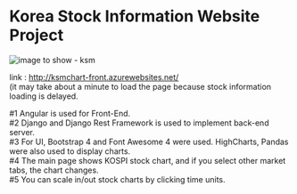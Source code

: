 # Korea Stock Information Website Project

![image to show - ksm](https://user-images.githubusercontent.com/43053791/156300622-de6cdeed-9353-4936-bc89-cdba4553d4fd.PNG)

link : http://ksmchart-front.azurewebsites.net/<br>
(it may take about a minute to load the page because stock information loading is delayed.

#1 Angular is used for Front-End.<br>
#2 Django and Django Rest Framework is used to implement back-end server.<br>
#3 For UI, Bootstrap 4 and Font Awesome 4 were used. HighCharts, Pandas were also used to display charts.<br>
#4 The main page shows KOSPI stock chart, and if you select other market tabs, the chart changes.<br>
#5 You can scale in/out stock charts by clicking time units.
